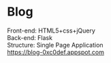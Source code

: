 # Blog
Front-end: HTML5+css+jQuery  
Back-end: Flask  
Structure: Single Page Application  
https://blog-0xc0def.appspot.com  
